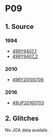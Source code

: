 # P09
## 1. Source
### 1994
+ [49RY9407_1](https://cchdo.ucsd.edu/cruise/49RY9401_1)
+ [49RY9407_2](https://cchdo.ucsd.edu/cruise/49RY9401_2)

### 2010
+ [49RY20100706](https://cchdo.ucsd.edu/cruise/49RY20100706)

### 2016
+ [49UP20160703](https://cchdo.ucsd.edu/cruise/49UP20160703)

## 2. Glitches

No JOA data availale.
